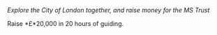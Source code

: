 *Explore the City of London together, and raise money for the MS Trust*

Raise *&pound;*20,000 in 20 hours of guiding.
